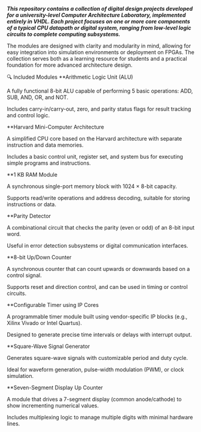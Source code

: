  ***This repository contains a collection of digital design projects developed for a university-level Computer Architecture Laboratory, implemented entirely in VHDL.
Each project focuses on one or more core components of a typical CPU datapath or digital system, ranging from low-level logic circuits to complete computing subsystems.***

The modules are designed with clarity and modularity in mind, allowing for easy integration into simulation environments or deployment on FPGAs.
The collection serves both as a learning resource for students and a practical foundation for more advanced architecture design.

🔍 Included Modules
**Arithmetic Logic Unit (ALU)

 A fully functional 8-bit ALU capable of performing 5 basic operations: ADD, SUB, AND, OR, and NOT.

 Includes carry-in/carry-out, zero, and parity status flags for result tracking and control logic.

**Harvard Mini-Computer Architecture

A simplified CPU core based on the Harvard architecture with separate instruction and data memories.

Includes a basic control unit, register set, and system bus for executing simple programs and instructions.

**1 KB RAM Module

A synchronous single-port memory block with 1024 × 8-bit capacity.

Supports read/write operations and address decoding, suitable for storing instructions or data.

**Parity Detector

A combinational circuit that checks the parity (even or odd) of an 8-bit input word.

Useful in error detection subsystems or digital communication interfaces.

**8-bit Up/Down Counter

A synchronous counter that can count upwards or downwards based on a control signal.

Supports reset and direction control, and can be used in timing or control circuits.

**Configurable Timer using IP Cores

A programmable timer module built using vendor-specific IP blocks (e.g., Xilinx Vivado or Intel Quartus).

Designed to generate precise time intervals or delays with interrupt output.

**Square-Wave Signal Generator

Generates square-wave signals with customizable period and duty cycle.

Ideal for waveform generation, pulse-width modulation (PWM), or clock simulation.

**Seven-Segment Display Up Counter

A module that drives a 7-segment display (common anode/cathode) to show incrementing numerical values.

Includes multiplexing logic to manage multiple digits with minimal hardware lines.


